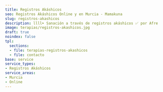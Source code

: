 ```yaml
---
title: Registros Akáshicos
seo: Registros Akáshicos Online y en Murcia - Mamakuna
slug: registros-akashicos
description: llll➤ Sanación a través de registros akáshicos ✅ por Afree.
image: terapias/registros-akashicos.jpg
draft: true
noindex: false
tpl:
  sections:
  - file: terapias-registros-akashicos
  - file: contacto
base: service
service_types:
- Registros Akáshicos
service_areas:
- Murcia
- Online
---
```


